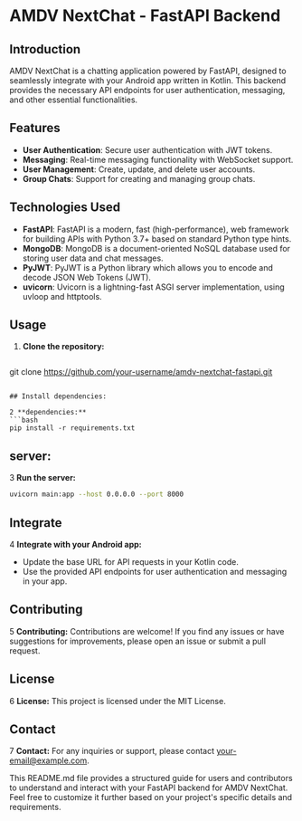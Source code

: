 # AMDV NextChat - FastAPI Backend

## Introduction

AMDV NextChat is a chatting application powered by FastAPI, designed to seamlessly integrate with your Android app written in Kotlin. This backend provides the necessary API endpoints for user authentication, messaging, and other essential functionalities.

## Features

- **User Authentication**: Secure user authentication with JWT tokens.
- **Messaging**: Real-time messaging functionality with WebSocket support.
- **User Management**: Create, update, and delete user accounts.
- **Group Chats**: Support for creating and managing group chats.

## Technologies Used

- **FastAPI**: FastAPI is a modern, fast (high-performance), web framework for building APIs with Python 3.7+ based on standard Python type hints.
- **MongoDB**: MongoDB is a document-oriented NoSQL database used for storing user data and chat messages.
- **PyJWT**: PyJWT is a Python library which allows you to encode and decode JSON Web Tokens (JWT).
- **uvicorn**: Uvicorn is a lightning-fast ASGI server implementation, using uvloop and httptools.

## Usage

1. **Clone the repository:**
   ```bash
git clone https://github.com/your-username/amdv-nextchat-fastapi.git
   ```

## Install dependencies:

2 **dependencies:**
   ```bash
   pip install -r requirements.txt
   ```

## server:

3 **Run the server:**
   ```bash
   uvicorn main:app --host 0.0.0.0 --port 8000
   ```

## Integrate
4 **Integrate with your Android app:**
- Update the base URL for API requests in your Kotlin code.
- Use the provided API endpoints for user authentication and messaging in your app.

## Contributing
5 **Contributing:**
Contributions are welcome! If you find any issues or have suggestions for improvements, please open an issue or submit a pull request.

## License
6 **License:**
This project is licensed under the MIT License.

## Contact
7 **Contact:**
For any inquiries or support, please contact your-email@example.com.

This README.md file provides a structured guide for users and contributors to understand and interact with your FastAPI backend for AMDV NextChat. Feel free to customize it further based on your project's specific details and requirements.

